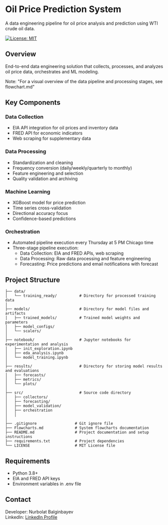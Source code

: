 # Oil Price Prediction System
A data engineering pipeline for oil price analysis and prediction using WTI crude oil data.

[![License: MIT](https://img.shields.io/badge/License-MIT-yellow.svg)](LICENSE)

## Overview
End-to-end data engineering solution that collects, processes, and analyzes oil price data, orchestrates and ML modeling.

Note: "For a visual overview of the data pipeline and processing stages, see flowchart.md"

## Key Components

### Data Collection
- EIA API integration for oil prices and inventory data
- FRED API for economic indicators
- Web scraping for supplementary data

### Data Processing
- Standardization and cleaning
- Frequency conversion (daily/weekly/quarterly to monthly)
- Feature engineering and selection
- Quality validation and archiving

### Machine Learning
- XGBoost model for price prediction
- Time series cross-validation
- Directional accuracy focus
- Confidence-based predictions

### Orchestration
- Automated pipeline execution every Thursday at 5 PM Chicago time
- Three-stage pipeline execution:
    - Data Collection: EIA and FRED APIs, web scraping
    - Data Processing: Raw data processing and feature engineering
    - Forecasting: Price predictions and email notifications with forecast

## Project Structure
```
├── data/
│   └── training_ready/          # Directory for processed training data
│
├── models/                      # Directory for model files and artifacts
│   ├── trained_models/          # Trained model weights and parameters
│   ├── model_configs/
│   └── scalers/           
│
├── notebook/                    # Jupyter notebooks for experimentation and analysis
│   ├── init_exploration.ipynb
│   ├── eda_analysis.ipynb
│   └── model_training.ipynb
│
├── results/                     # Directory for storing model results and evaluations
│   ├── forecasts/
│   ├── metrics/
│   └── plots/
│
├── src/                         # Source code directory
│   ├── collectors/                   
│   ├── forecasting/
│   ├── model_validation/
│   ├── orchestration 
│   │
│
├── .gitignore                 # Git ignore file
├── Flowcharts.md              # System flowcharts documentation
├── README.md                  # Project documentation and setup instructions
├── requirements.txt           # Project dependencies
└── LICENSE                    # MIT License file
```

## Requirements
- Python 3.8+
- EIA and FRED API keys
- Environment variables in .env file

## Contact
Developer: Nurbolat Balginbayev  
LinkedIn: [LinkedIn Profile](https://linkedin.com/in/nurbabalgin)


